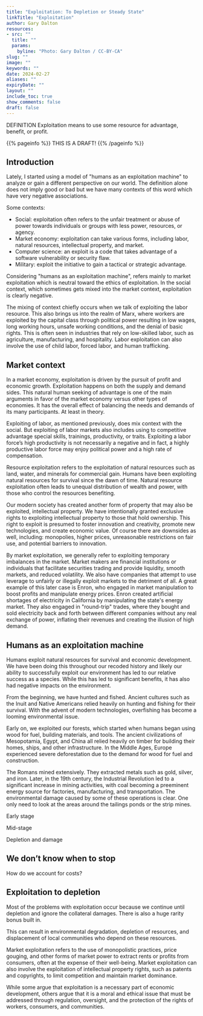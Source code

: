 ```yaml
---
title: "Exploitation: To Depletion or Steady State"
linkTitle: "Exploitation"
author: Gary Dalton
resources:
- src: ""
  title: ""
  params:
    byline: "Photo: Gary Dalton / CC-BY-CA"
slug: ""
image: ""
keywords: ""
date: 2024-02-27
aliases: ""
expiryDate: ""
layout: ""
include_toc: true
show_comments: false
draft: false
---
```


DEFINITION  Exploitation means to use some resource for advantage, benefit, or profit.

{{% pageinfo %}}
THIS IS A DRAFT!
{{% /pageinfo %}}

## Introduction

Lately, I started using a model of "humans as an exploitation machine" to analyze or gain a different perspective on our world. The definition alone does not imply good or bad but we have many contexts of this word which have very negative associations.

Some contexts:

* Social: exploitation often refers to the unfair treatment or abuse of power towards individuals or groups with less power, resources, or agency. 
* Market economy: exploitation can take various forms, including labor, natural resources, intellectual property, and market.
* Computer science: an exploit is a code that takes advantage of a software vulnerability or security flaw.
* Military: exploit the initiative to gain a tactical or strategic advantage.

Considering "humans as an exploitation machine", refers mainly to market exploitation which is neutral toward the ethics of exploitation. In the social context, which sometimes gets mixed into the market context, exploitation is clearly negative.

The mixing of context chiefly occurs when we talk of exploiting the labor resource. This also brings us into the realm of Marx, where workers are exploited by the capital class through political power resulting in low wages, long working hours, unsafe working conditions, and the denial of basic rights. This is often seen in industries that rely on low-skilled labor, such as agriculture, manufacturing, and hospitality. Labor exploitation can also involve the use of child labor, forced labor, and human trafficking.

## Market context

In a market economy, exploitation is driven by the pursuit of profit and economic growth. Exploitation happens on both the supply and demand sides. This natural human seeking of advantage is one of the main arguments in favor of the market economy versus other types of economies. It has the overall effect of balancing the needs and demands of its many participants.  At least in theory.

Exploiting of labor, as mentioned previously, does mix context with the social. But exploiting of labor markets also includes using to competitive advantage special skills, trainings, productivity, or traits. Exploiting a labor force’s high productivity is not necessarily a negative and in fact,  a highly productive labor force may enjoy political power and a high rate of compensation.

Resource exploitation refers to the exploitation of natural resources such as land, water, and minerals for commercial gain. Humans have been exploiting natural resources for survival since the dawn of time.  Natural resource exploitation often leads to unequal distribution of wealth and power, with those who control the resources benefiting.

Our modern society has created another form of property that may also be exploited, intellectual property. We have intentionally granted exclusive rights to exploiting intellectual property to those that hold ownership. This right to exploit is presumed to foster innovation and creativity, promote new technologies, and create economic value. Of course there are downsides as well, including: monopolies, higher prices, unreasonable restrictions on fair use, and potential barriers to innovation.

By market exploitation, we generally refer to exploiting temporary imbalances in the market. Market makers are financial institutions or individuals that facilitate  securities trading and provide liquidity, smooth markets, and reduced volatility. We also have companies that attempt to use leverage to unfairly or illegally exploit markets to the detriment of all. A great example of this later case is Enron, who engaged in market manipulation to boost profits and manipulate energy prices. Enron created artificial shortages of electricity in California by manipulating the state's energy market. They also engaged in "round-trip" trades, where they bought and sold electricity back and forth between different companies without any real exchange of power, inflating their revenues and creating the illusion of high demand.

## Humans as an exploitation machine

Humans exploit natural resources for survival and economic development. We have been doing this throughout our recoded history and likely our ability to successfully exploit our environment has led to our relative success as a species. While this has led to significant benefits, it has also had negative impacts on the environment.

From the beginning, we have hunted and fished. Ancient cultures such as the Inuit and Native Americans relied heavily on hunting and fishing for their survival. With the advent of modern technologies, overfishing has become a looming environmental issue. 

Early on, we exploited our forests, which started when humans began using wood for fuel, building materials, and tools. The ancient civilizations of Mesopotamia, Egypt, and China all relied heavily on timber for building their homes, ships, and other infrastructure. In the Middle Ages, Europe experienced severe deforestation due to the demand for wood for fuel and construction.

The Romans mined extensively. They extracted metals such as gold, silver, and iron. Later, in the 19th century, the Industrial Revolution led to a significant increase in mining activities, with coal becoming a preeminent energy source for factories, manufacturing, and transportation. The environmental damage caused by some of these operations is clear. One only need to look at the areas around the tailings ponds or the strip mines.

Early stage

Mid-stage

Depletion and damage

## We don’t know when to stop

How do we account for costs?

## Exploitation to depletion

Most of the problems with exploitation occur because we continue until depletion and ignore the collateral damages. There is also a huge rarity bonus built in.

This can result in environmental degradation, depletion of resources, and displacement of local communities who depend on these resources. 

Market exploitation refers to the use of monopolistic practices, price gouging, and other forms of market power to extract rents or profits from consumers, often at the expense of their well-being. Market exploitation can also involve the exploitation of intellectual property rights, such as patents and copyrights, to limit competition and maintain market dominance.

While some argue that exploitation is a necessary part of economic development, others argue that it is a moral and ethical issue that must be addressed through regulation, oversight, and the protection of the rights of workers, consumers, and communities.